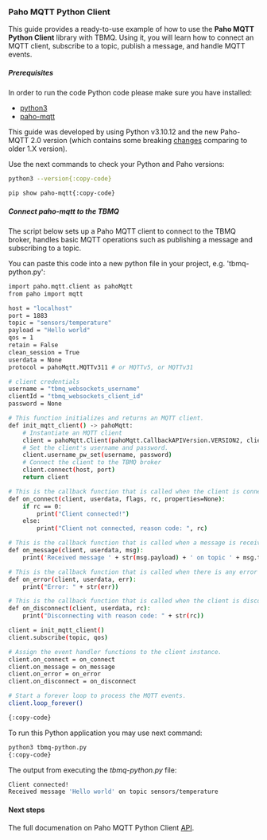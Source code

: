 ### Paho MQTT Python Client

This guide provides a ready-to-use example of how to use the **Paho MQTT Python Client** library with TBMQ. 
Using it, you will learn how to connect an MQTT client, subscribe to a topic, publish a message, and handle MQTT events.

##### Prerequisites
In order to run the code  Python code please make sure you have installed:
* [python3](https://www.python.org/downloads)
* [paho-mqtt](https://github.com/eclipse/paho.mqtt.python)

This guide was developed by using Python v3.10.12 and the new Paho-MQTT 2.0 version (which contains some breaking [changes]((https://github.com/eclipse/paho.mqtt.python/blob/master/docs/migrations.rst)) comparing to older 1.X version). 

Use the next commands to check your Python and Paho versions:

```bash
python3 --version{:copy-code}
```

```bash
pip show paho-mqtt{:copy-code}
```

##### Connect paho-mqtt to the TBMQ
The script below sets up a Paho MQTT client to connect to the TBMQ broker, handles basic MQTT operations such as publishing a message and subscribing to a topic.

You can paste this code into a new python file in your project, e.g. 'tbmq-python.py':

```bash
import paho.mqtt.client as pahoMqtt
from paho import mqtt

host = "localhost"
port = 1883
topic = "sensors/temperature"
payload = "Hello world"
qos = 1
retain = False
clean_session = True
userdata = None
protocol = pahoMqtt.MQTTv311 # or MQTTv5, or MQTTv31

# client credentials
username = "tbmq_websockets_username"
clientId = "tbmq_websockets_client_id"
password = None

# This function initializes and returns an MQTT client.
def init_mqtt_client() -> pahoMqtt:
    # Instantiate an MQTT client
    client = pahoMqtt.Client(pahoMqtt.CallbackAPIVersion.VERSION2, clientId, clean_session, userdata, protocol)
    # Set the client's username and password.
    client.username_pw_set(username, password)
    # Connect the client to the TBMQ broker
    client.connect(host, port)
    return client

# This is the callback function that is called when the client is connected with the MQTT server.
def on_connect(client, userdata, flags, rc, properties=None):
    if rc == 0:
        print("Client connected!")
    else:
        print("Client not connected, reason code: ", rc)

# This is the callback function that is called when a message is received after subscribing to a topic.
def on_message(client, userdata, msg):
    print('Received message ' + str(msg.payload) + ' on topic ' + msg.topic)

# This is the callback function that is called when there is any error during MQTT operations.
def on_error(client, userdata, err):
    print("Error: " + str(err))

# This is the callback function that is called when the client is disconnected from the MQTT server.
def on_disconnect(client, userdata, rc):
    print("Disconnecting with reason code: " + str(rc))

client = init_mqtt_client()
client.subscribe(topic, qos)

# Assign the event handler functions to the client instance.
client.on_connect = on_connect
client.on_message = on_message
client.on_error = on_error
client.on_disconnect = on_disconnect

# Start a forever loop to process the MQTT events.
client.loop_forever()

{:copy-code}
```

To run this Python application you may use next command:

```bash
python3 tbmq-python.py
{:copy-code}
```

The output from executing the _tbmq-python.py_ file:
```bash
Client connected!
Received message 'Hello world' on topic sensors/temperature
```

#### Next steps
The full documenation on Paho MQTT Python Client [API](https://eclipse.dev/paho/files/paho.mqtt.python/html/client.html).
